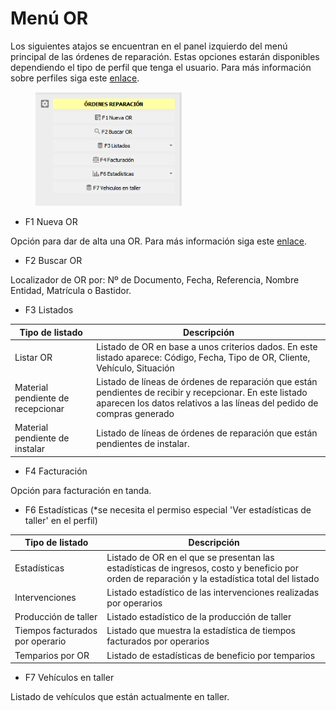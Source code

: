 # Menú OR

Los siguientes atajos se encuentran en el panel izquierdo del menú principal de las órdenes de reparación. Estas opciones estarán disponibles dependiendo el tipo de perfil que tenga el usuario. Para más información sobre perfiles siga este [enlace](../../../configuracion/permisos-perfiles/).

<figure><img src="../../../../.gitbook/assets/image (1) (1) (1) (1) (1).png" alt="" width="234"><figcaption></figcaption></figure>

* F1 Nueva OR

Opción para dar de alta una OR. Para más información siga este [enlace](alta-de-una-or.md).

* F2 Buscar OR

Localizador de OR por: Nº de Documento, Fecha, Referencia, Nombre Entidad, Matrícula o Bastidor.

* F3 Listados

| Tipo de listado                   | Descripción                                                                                                                                                                        |
| --------------------------------- | ---------------------------------------------------------------------------------------------------------------------------------------------------------------------------------- |
| Listar OR                         | Listado de OR en base a unos criterios dados. En este listado aparece: Código, Fecha, Tipo de OR, Cliente, Vehículo, Situación                                                     |
| Material pendiente de recepcionar | Listado de líneas de órdenes de reparación que están pendientes de recibir y recepcionar. En este listado aparecen los datos relativos a las líneas del pedido de compras generado |
| Material pendiente de instalar    | Listado de líneas de órdenes de reparación que están pendientes de instalar.                                                                                                       |

* F4 Facturación

Opción para facturación en tanda.

* F6 Estadísticas (\*se necesita el permiso especial  'Ver estadísticas de taller' en el perfil)

| Tipo de listado                 | Descripción                                                                                                                                     |
| ------------------------------- | ----------------------------------------------------------------------------------------------------------------------------------------------- |
| Estadísticas                    | Listado de OR en el que se presentan las estadísticas de ingresos, costo y beneficio por orden de reparación y la estadística total del listado |
| Intervenciones                  | Listado estadístico de las intervenciones realizadas por operarios                                                                              |
| Producción de taller            | Listado estadístico de la producción de taller                                                                                                  |
| Tiempos facturados por operario | Listado que muestra la estadística de tiempos facturados por operarios                                                                          |
| Temparios por OR                | Listado de estadísticas de beneficio por temparios                                                                                              |

* F7 Vehículos en taller

Listado de vehículos que están actualmente en taller.
